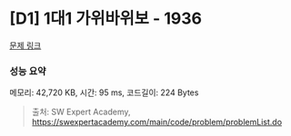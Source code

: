 # [D1] 1대1 가위바위보 - 1936 

[문제 링크](https://swexpertacademy.com/main/code/problem/problemDetail.do?contestProbId=AV5PjKXKALcDFAUq) 

### 성능 요약

메모리: 42,720 KB, 시간: 95 ms, 코드길이: 224 Bytes



> 출처: SW Expert Academy, https://swexpertacademy.com/main/code/problem/problemList.do